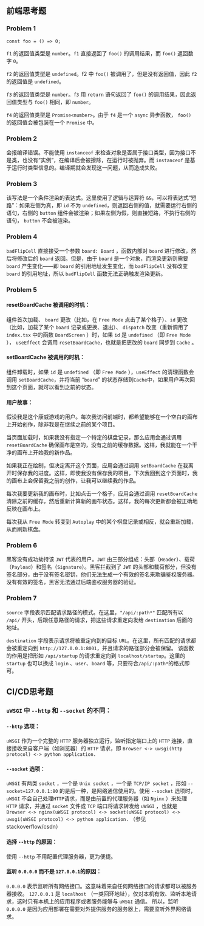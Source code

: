 ## 前端思考题
### Problem 1
`const foo = () => 0;`

`f1` 的返回值类型是 `number`。`f1` 直接返回了 `foo()` 的调用结果，而 `foo()` 返回数字 `0`。

`f2` 的返回值类型是 `undefined`。f2 中 `foo()` 被调用了，但是没有返回值，因此 `f2` 的返回值是 `undefined`。

`f3` 的返回值类型是 `number`。`f3` 用 `return` 语句返回了 `foo()` 的调用结果，因此返回值类型与 `foo()` 相同，即 `number`。

`f4` 的返回值类型是 `Promise<number>`。由于 `f4` 是一个 `async` 异步函数， `foo()` 的返回值会被包装在一个 `Promise` 中。
### Problem 2
会报编译错误。不能使用 `instanceof` 来检查对象是否属于接口类型，因为接口不是类，也没有“实例”，在编译后会被擦除，在运行时被抛弃。而 `instanceof` 是基于运行时类型信息的。编译期就会发现这一问题，从而造成失败。
### Problem 3
该写法是一个条件渲染的表达式。这里使用了逻辑与运算符 `&&`，可以将表达式“短路”：如果左侧为真，即 `id` 不为 `undefined`，则返回右侧的值，就需要运行右侧的语句，右侧的 `button` 组件会被渲染；如果左侧为假，则直接短路，不执行右侧的语句， `button` 不会被渲染。
### Problem 4
`badFlipCell` 直接接受一个参数 `board: Board` ，函数内部对 `board` 进行修改，然后将修改后的 `board` 返回。但是，由于 `board` 是一个对象，而渲染更新则需要 `board` 产生变化——即 `board` 的引用地址发生变化，而 `badFlipCell` 没有改变 `board` 的引用地址，所以 `badFlipCell` 函数无法正确触发渲染更新。
### Problem 5
#### resetBoardCache 被调用的时机：
组件首次加载、 `board` 更改（比如，在 `Free Mode` 点击了某个格子）、`id` 更改（比如，加载了某个 `board` 记录或更换、退出）、 `dispatch` 改变（重新调用了 `index.tsx` 中的函数 `BoardScreen` ）时，如果 `id` 是 `undefined` （即 `Free Mode` ）， `useEffect` 会调用 `resetBoardCache`，也就是把更改的 `board` 同步到 `Cache` 。
#### setBoardCache 被调用的时机：
组件卸载时，如果 `id` 是 `undefined` （即 `Free Mode` ），`useEffect` 的清理函数会调用 `setBoardCache`，并将当前 “`board`” 的状态存储到`Cache`中，如果用户再次回到这个页面，就可以看到之前的状态。
#### 用户故事： 
假设我是这个康威游戏的用户。每次我访问前端时，都希望能够在一个空白的画布上开始创作，除非我是在继续之前的某个项目。

当页面加载时，如果我没有指定一个特定的棋盘记录，那么应用会通过调用 `resetBoardCache` 确保画布是空的，没有之前的缓存数据。这样，我就能在一个干净的画布上开始我的新作品。

如果我正在绘制，但决定离开这个页面，应用会通过调用 `setBoardCache` 在我离开时保存我的进度。这样，即使我没有保存我的项目，下次我回到这个页面时，我的画布上会保留我之前的创作，让我可以继续我的作品。

每次我要更新我的画布时，比如点击一个格子，应用会通过调用 `resetBoardCache` 清除之前的缓存，然后重新计算新的画布状态。这样，我的每次更新都会被正确地反映在画布上。

每次我从 `Free Mode` 转变到 `Autoplay` 中的某个棋盘记录或相反，就会重新加载，从而刷新棋盘。
### Problem 6
黑客没有成功劫持该 `JWT` 代表的用户。`JWT` 由三部分组成：头部（`Header`）、载荷（`Payload`）和签名（`Signature`）。黑客拦截到了 `JWT` 的头部和载荷部分，但没有签名部分，由于没有签名密钥，他们无法生成一个有效的签名来欺骗鉴权服务器。没有有效的签名，黑客无法通过后端鉴权服务器的验证。
### Problem 7
`source` 字段表示匹配请求路径的模式。在这里，`"/api/:path*"` 匹配所有以 `/api/` 开头，后跟任意路径的请求，把这些请求重定向发给 `destination` 后面的地址。

`destination` 字段表示请求将被重定向到的目标 `URL`。在这里，所有匹配的请求都会被重定向到 `http://127.0.0.1:8001`，并且请求的路径部分会被保留。
该函数的作用是把形如 `/api/startup` 的请求重定向到 `localhost/startup`。这里的 `startup` 也可以换成 `login` 、`user`、`board` 等，只要符合`/api/:path*`的格式即可。












## CI/CD思考题
### `uWSGI` 中 `--http` 和 `--socket` 的不同：
#### `--http` 选项：
`uWSGI` 作为一个完整的 `HTTP` 服务器独立运行，监听指定端口上的 `HTTP` 连接，直接接收来自客户端（如浏览器）的 `HTTP` 请求，即 `Browser <-> uwsgi(http protocol) <-> python application.`
#### `--socket` 选项：
`uWSGI` 有两类 `socket` ，一个是 `Unix socket` ，一个是 `TCP/IP socket` ，形如 `--socket=127.0.0.1:80` 的是后一种，是网络通信使用的。使用 `--socket` 选项时， `uWSGI` 不会自己处理`HTTP`请求，而是由前置的代理服务器（如 `Nginx` ）来处理 `HTTP` 请求，并通过 `socket` 文件或 `TCP` 端口将请求转发给 `uWSGI` ，也就是 `Browser <-> nginx(uWSGI protocol) <-> socket(uWSGI protocol) <-> uwsgi(uWSGI protocol) <-> python application.` （参见stackoverflow/csdn）
#### 选择 `--http` 的原因：
使用 `--http` 不用配置代理服务器，更为便捷。
#### 监听 `0.0.0.0` 而不是 `127.0.0.1`的原因：
`0.0.0.0` 表示监听所有网络接口。这意味着来自任何网络接口的请求都可以被服务器接收。
`127.0.0.1` 是 `localhost` （一类回环地址），仅对本机有效、监听本地请求，这时只有本机上的应用程序或者服务能够与 `uWSGI` 通信。
所以，监听 `0.0.0.0` 是因为应用部署在需要对外提供服务的服务器上，需要监听外界网络请求。